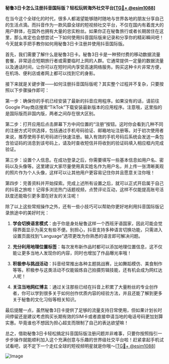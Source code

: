 **秘鲁3日卡怎么注册抖音国际版？轻松玩转海外社交平台[[TG💪+ @esim1088](https://t.me/s/esim1088)]**

在当今这个全球化的时代，很多人都渴望能够随时随地与世界各地的朋友分享自己的生活点滴。而抖音作为一款风靡全球的短视频社交平台，不仅在国内有着庞大的用户群体，在国外也拥有大量的忠实粉丝。如果你正在秘鲁旅行或者长期居住在这里，那么肯定也会想尝试一下如何使用抖音国际版来记录和分享你的精彩瞬间吧！今天就来手把手教你如何用秘鲁3日卡注册并使用抖音国际版。

首先，我们需要了解什么是秘鲁3日卡。秘鲁3日卡是一种预付费的移动数据流量套餐，非常适合短期旅行者或需要临时上网的人群。它通常提供一定量的数据流量以及通话时间，让你可以在短时间内享受高速网络服务。购买这种卡片非常方便，在机场、便利店或者网上都可以找到它的身影。

接下来就是关键步骤——如何注册抖音国际版呢？其实整个过程并不复杂，只要按照以下步骤操作即可：

第一步：确保你的手机已经安装了最新的抖音应用程序。如果没有的话，请前往Google Play商店搜索“TikTok”下载安装最新版本的应用程序。注意哦，这里指的是国际版而非国内版，两者之间存在很大区别。

第二步：打开应用后点击屏幕下方中间位置的“注册”按钮。这时你会看到几种不同的注册方式可供选择，包括通过手机号码验证、邮箱地址注册等。对于初次使用者来说，推荐使用手机号码进行快速注册。输入有效的手机号码后系统会发送一条包含验证码的消息到该号码上，请及时查收短信并将收到的验证码填入相应框内完成验证。

第三步：设置个人信息。在成功登录之后，你需要填写一些基本信息如用户名、密码以及头像等。这里建议大家尽量使用真实姓名作为用户名，并上传一张清晰美观的照片作为个人头像，这样可以让其他用户更容易记住你并且愿意关注你哦！

第四步：完善资料并开始探索。完成上述所有设置之后，就可以正式开启属于自己的抖音之旅啦！记得多浏览热门话题视频，点赞评论互动，这样不仅能提高账号活跃度还能吸引更多潜在好友的关注呢！

除了以上这些常规操作之外，还有一些小技巧可以帮助你更好地利用抖音国际版记录旅途中的美好时光：

1. **学会切换语言模式**：由于你是身处秘鲁这样一个西班牙语国家，因此可能会觉得界面显示为英文有些不便。别担心，抖音支持多种语言切换功能，只需进入设置页面找到“Language”选项更改为你熟悉的语言即可解决问题。
   
2. **充分利用地理位置标签**：每次发布新作品时都可以添加地理位置信息，这不仅能让更多当地人发现你的内容，同时也增加了作品曝光率哦！

3. **积极参与挑战活动**：抖音经常推出各种主题挑战赛，比如舞蹈模仿、美食制作等等。积极参与这类活动不仅能锻炼自己拍摄剪辑技能，还有机会成为网红达人呢！

4. **关注当地网红博主**：通过关注那些已经在抖音上积累了大量粉丝的专业创作者，你可以学到很多关于如何创作优质内容的经验方法，并且还能了解到更多关于秘鲁的文化习俗等相关知识。

最后提醒一点，虽然秘鲁3日卡提供了足够的流量支持日常使用，但如果计划长时间停留还是建议考虑购买长期有效的SIM卡或者直接申请当地的电话号码更加划算实惠。毕竟谁也不想因为担心超支而限制了自己的表达欲望嘛！

总之，借助秘鲁3日卡轻松搞定抖音国际版注册问题并非难事，只要你按照指引一步步操作就能顺利加入这个充满创意与乐趣的世界级社交平台啦！赶紧拿起手机试试看吧，说不定下一个走红全球的短视频明星就是你哦～[[TG💪+ @esim1088](https://t.me/s/esim1088)]

![Image](https://i.postimg.cc/4NQfJmqS/Snipaste-2025-05-13-00-14-12.png)